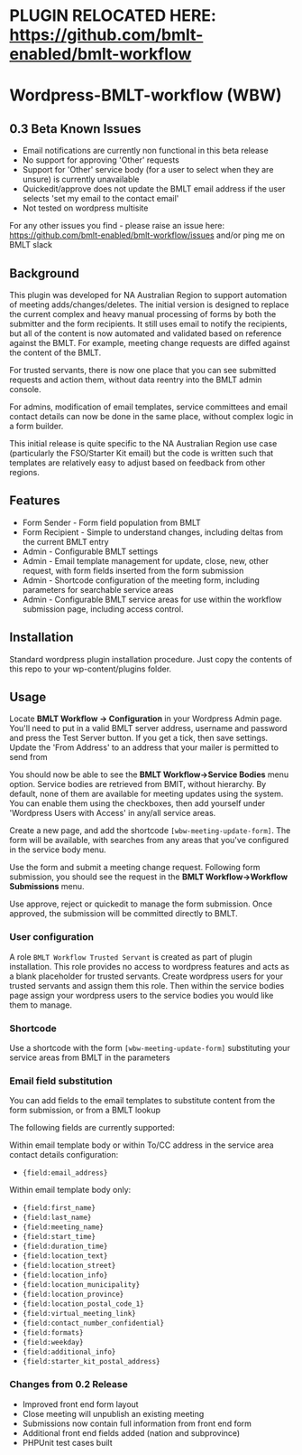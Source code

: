 # PLUGIN RELOCATED HERE: https://github.com/bmlt-enabled/bmlt-workflow




# Wordpress-BMLT-workflow (WBW)

## 0.3 Beta Known Issues
- Email notifications are currently non functional in this beta release
- No support for approving 'Other' requests
- Support for 'Other' service body (for a user to select when they are unsure) is currently unavailable
- Quickedit/approve does not update the BMLT email address if the user selects 'set my email to the contact email'
- Not tested on wordpress multisite 

For any other issues you find - please raise an issue here: https://github.com/bmlt-enabled/bmlt-workflow/issues and/or ping me on BMLT slack

## Background
This plugin was developed for NA Australian Region to support automation of meeting adds/changes/deletes.
The initial version is designed to replace the current complex and heavy manual processing of forms by both the submitter and the form recipients. It still uses email to notify the recipients, but all of the content is now automated and validated based on reference against the BMLT.
For example, meeting change requests are diffed against the content of the BMLT.

For trusted servants, there is now one place that you can see submitted requests and action them, without data reentry into the BMLT admin console.

For admins, modification of email templates, service committees and email contact details can now be done in the same place, without complex logic in a form builder.

This initial release is quite specific to the NA Australian Region use case (particularly the FSO/Starter Kit email) but the code is written such that templates are relatively easy to adjust based on feedback from other regions.
## Features
- Form Sender - Form field population from BMLT
- Form Recipient - Simple to understand changes, including deltas from the current BMLT entry
- Admin - Configurable BMLT settings
- Admin - Email template management for update, close, new, other request, with form fields inserted from the form submission
- Admin - Shortcode configuration of the meeting form, including parameters for searchable service areas
- Admin - Configurable BMLT service areas for use within the workflow submission page, including access control.
## Installation
Standard wordpress plugin installation procedure. Just copy the contents of this repo to your wp-content/plugins folder.

## Usage
Locate **BMLT Workflow -> Configuration** in your Wordpress Admin page. You'll need to put in a valid BMLT server address, username and password and press the Test Server button. If you get a tick, then save settings. Update the 'From Address' to an address that your mailer is permitted to send from

You should now be able to see the **BMLT Workflow->Service Bodies** menu option. Service bodies are retrieved from BMlT, without hierarchy. By default, none of them are available for meeting updates using the system. You can enable them using the checkboxes, then add yourself under 'Wordpress Users with Access' in any/all service areas.

Create a new page, and add the shortcode `[wbw-meeting-update-form]`.  The form will be available, with searches from any areas that you've configured in the service body menu. 

Use the form and submit a meeting change request. Following form submission, you should see the request in the **BMLT Workflow->Workflow Submissions** menu.

Use approve, reject or quickedit to manage the form submission. Once approved, the submission will be committed directly to BMLT.

### User configuration
A role `BMLT Workflow Trusted Servant` is created as part of plugin installation. This role provides no access to wordpress features and acts as a blank placeholder for trusted servants.
Create wordpress users for your trusted servants and assign them this role. Then within the service bodies page assign your wordpress users to the service bodies you would like them to manage.
### Shortcode
Use a shortcode with the form `[wbw-meeting-update-form]` substituting your service areas from BMLT in the parameters

### Email field substitution
You can add fields to the email templates to substitute content from the form submission, or from a BMLT lookup

The following fields are currently supported:

Within email template body or within To/CC address in the service area contact details configuration:
- `{field:email_address}`

Within email template body only:
- `{field:first_name}`
- `{field:last_name}`
- `{field:meeting_name}`
- `{field:start_time}`
- `{field:duration_time}`
- `{field:location_text}`
- `{field:location_street}`
- `{field:location_info}`
- `{field:location_municipality}`
- `{field:location_province}`
- `{field:location_postal_code_1}`
- `{field:virtual_meeting_link}`
- `{field:contact_number_confidential}`
- `{field:formats}`
- `{field:weekday}`
- `{field:additional_info}`
- `{field:starter_kit_postal_address}`


### Changes from 0.2 Release
- Improved front end form layout
- Close meeting will unpublish an existing meeting
- Submissions now contain full information from front end form
- Additional front end fields added (nation and subprovince)
- PHPUnit test cases built
